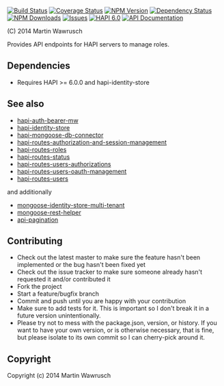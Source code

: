 [![Build Status](https://travis-ci.org/codedoctor/hapi-routes-roles.svg?branch=master)](https://travis-ci.org/codedoctor/hapi-routes-roles)
[![Coverage Status](https://img.shields.io/coveralls/codedoctor/hapi-routes-roles.svg)](https://coveralls.io/r/codedoctor/hapi-routes-roles)
[![NPM Version](http://img.shields.io/npm/v/hapi-routes-roles.svg)](https://www.npmjs.org/package//hapi-routes-roles)
[![Dependency Status](https://gemnasium.com/codedoctor/hapi-routes-roles.svg)](https://gemnasium.com/codedoctor/hapi-routes-roles)
[![NPM Downloads](http://img.shields.io/npm/dm/hapi-routes-roles.svg)](https://www.npmjs.org/package/hapi-routes-roles)
[![Issues](http://img.shields.io/github/issues/codedoctor/hapi-routes-roles.svg)](https://github.com/codedoctor/hapi-routes-roles/issues)
[![HAPI 6.0](http://img.shields.io/badge/hapi-6.0-blue.svg)](http://hapijs.com)
[![API Documentation](http://img.shields.io/badge/API-Documentation-ff69b4.svg)](http://coffeedoc.info/github/codedoctor/hapi-routes-roles)

(C) 2014 Martin Wawrusch

Provides API endpoints for HAPI servers to manage roles.

## Dependencies

* Requires HAPI >= 6.0.0 and hapi-identity-store

## See also

* [hapi-auth-bearer-mw](https://github.com/codedoctor/hapi-auth-bearer-mw)
* [hapi-identity-store](https://github.com/codedoctor/hapi-identity-store)
* [hapi-mongoose-db-connector](https://github.com/codedoctor/hapi-mongoose-db-connector)
* [hapi-routes-authorization-and-session-management](https://github.com/codedoctor/hapi-routes-authorization-and-session-management)
* [hapi-routes-roles](https://github.com/codedoctor/hapi-routes-roles)
* [hapi-routes-status](https://github.com/codedoctor/hapi-routes-status)
* [hapi-routes-users-authorizations](https://github.com/codedoctor/hapi-routes-users-authorizations)
* [hapi-routes-users-oauth-management](https://github.com/codedoctor/hapi-routes-users-oauth-management)
* [hapi-routes-users](https://github.com/codedoctor/hapi-routes-users)

and additionally

* [mongoose-identity-store-multi-tenant](https://github.com/codedoctor/mongoose-identity-store-multi-tenant)
* [mongoose-rest-helper](https://github.com/codedoctor/mongoose-rest-helper)
* [api-pagination](https://github.com/codedoctor/api-pagination)


## Contributing
 
* Check out the latest master to make sure the feature hasn't been implemented or the bug hasn't been fixed yet
* Check out the issue tracker to make sure someone already hasn't requested it and/or contributed it
* Fork the project
* Start a feature/bugfix branch
* Commit and push until you are happy with your contribution
* Make sure to add tests for it. This is important so I don't break it in a future version unintentionally.
* Please try not to mess with the package.json, version, or history. If you want to have your own version, or is otherwise necessary, that is fine, but please isolate to its own commit so I can cherry-pick around it.

## Copyright

Copyright (c) 2014 Martin Wawrusch 


